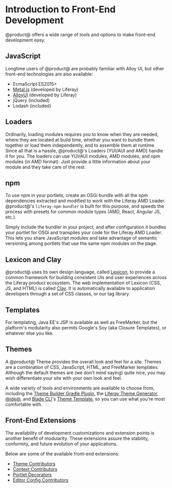 # Introduction to Front-End Development [](id=introduction-to-frontend-development)

@product@ offers a wide range of tools and options to make front-end development
easy. 

## JavaScript [](id=javascript)

Longtime users of @product@ are probably familiar with Alloy UI, but other
front-end technologies are also available:

-   EcmaScript ES2015+
-   [Metal.js](https://metaljs.com/) (developed by Liferay)
-   [AlloyUI](https://alloyui.com/) (developed by Liferay)
-   jQuery (included)
-   Lodash (included)

## Loaders [](id=loaders)

Ordinarily, loading modules requires you to know when they are needed, where
they are located at build time, whether you want to bundle them together or load
them independently, and to assemble them at runtime. Since all that is a hassle,
@product@'s Loaders (YUI/AUI and AMD) handle it for you. The loaders can use
YUI/AUI modules, AMD modules, and npm modules (in AMD format). Just provide
a little information<!--do we have any more detail about this? I hate to leave
this vague-NR--> about your module and they take care of the rest.

## npm [](id=npm)

To use npm in your portlets, create an OSGi bundle with all the npm dependencies
extracted and modified to work with the Liferay AMD Loader. @product@'s
`liferay-npm-bundler` is built for this purpose, and speeds the process with
presets for common module types (AMD, React, Angular JS, etc.). 

Simply include the bundler in your project, and after configuration<!--again,I
hate to leave this vague. Do we have any information on how exactly the bundler
should be configured?-NR--> it bundles your portlet for OSGi and transpiles your
code for the Liferay AMD Loader. This lets you share JavaScript modules and take
advantage of semantic versioning among portlets that use the same npm modules on
the page.

## Lexicon and Clay [](id=lexicon)

@product@ uses its own design language, called
[Lexicon](https://lexicondesign.io/docs/lexicon/), to provide a common framework
for building consistent UIs and user experiences across the Liferay product
ecosystem. The web implementation of Lexicon (CSS, JS, and HTML) is called
[Clay](https://claycss.com/docs/clay/). It is automatically available to
application developers through a set of CSS classes, or our tag library. 

## Templates [](id=templates)

For templating, Java EE's JSP is available as well as FreeMarker, but the
platform's modularity also permits Google's Soy (aka Closure Templates), or
whatever else you like. 

## Themes [](id=themes)

A @product@ Theme provides the overall look and feel for a site. Themes are
a combination of CSS, JavaScript, HTML, and FreeMarker templates. Although the
default themes are (we don't mind saying) quite nice, you may wish differentiate
your site with your own look and feel.

A wide variety of tools and environments are available to choose from, including
the [Theme Builder Gradle
Plugin](/develop/reference/-/knowledge_base/7-1/theme-builder-gradle-plugin), 
the [Liferay Theme
Generator](/develop/tutorials/-/knowledge_base/7-1/themes-generator),
[@ide@](/develop/tutorials/-/knowledge_base/7-1/creating-themes-with-liferay-ide),
and [Blade CLI](/develop/tutorials/-/knowledge_base/7-1/blade-cli)'s [Theme
Template](/develop/reference/-/knowledge_base/7-1/theme-template), so you can
use what you're most comfortable with.

## Front-End Extensions [](id=frontend-extensions)

The availability of development customizations and extension points is another
benefit of modularity. These extensions assure the stability, conformity, and
future evolution of your applications.

Below are some of the available front-end extensions:

- [Theme Contributors](/develop/tutorials/-/knowledge_base/7-1/theme-contributors)
- [Context Contributors](/develop/tutorials/-/knowledge_base/7-1/context-contributors)
- [Portlet Decorators](/develop/tutorials/-/knowledge_base/7-1/portlet-decorators)
- [Editor Config Contributors](/develop/tutorials/-/knowledge_base/7-1/modifying-an-editors-configuration)
